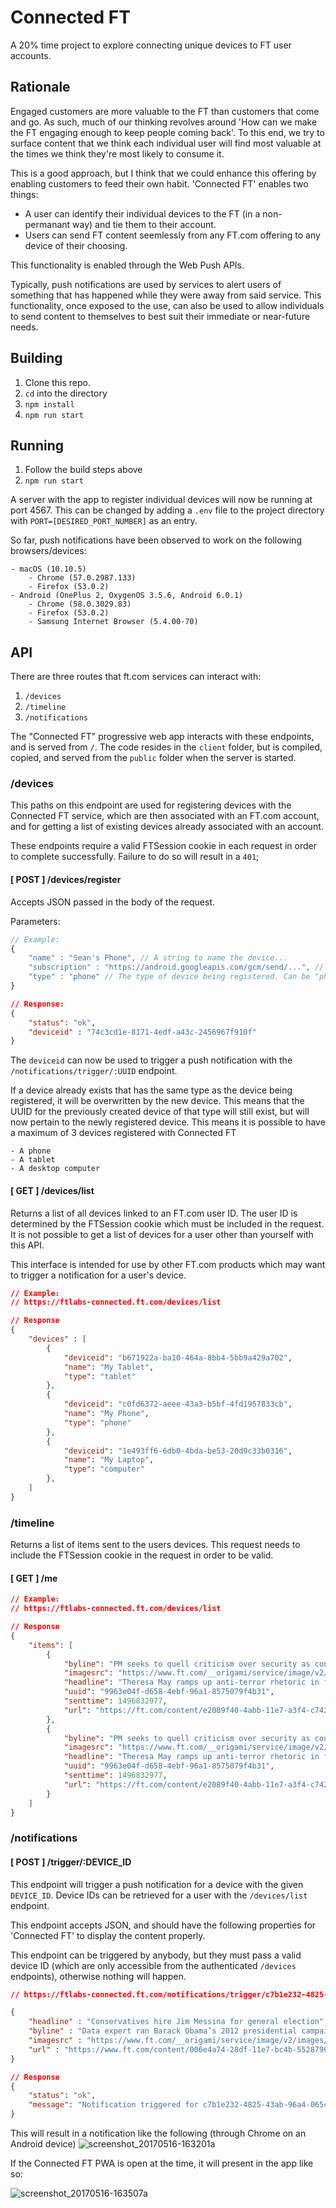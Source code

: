 # Connected FT
A 20% time project to explore connecting unique devices to FT user accounts.

## Rationale

Engaged customers are more valuable to the FT than customers that come and go. As such, much of our thinking revolves around 'How can we make the FT engaging enough to keep people coming back'. To this end, we try to surface content that we think each individual user will find most valuable at the times we think they're most likely to consume it. 

This is a good approach, but I think that we could enhance this offering by enabling customers to feed their own habit. 'Connected FT' enables two things:

- A user can identify their individual devices to the FT (in a non-permanant way) and tie them to their account.
- Users can send FT content seemlessly from any FT.com offering to any device of their choosing.

This functionality is enabled through the Web Push APIs.

Typically, push notifications are used by services to alert users of something that has happened while they were away from said service. This functionality, once exposed to the use, can also be used to allow individuals to send content to themselves to best suit their immediate or near-future needs.

## Building

1. Clone this repo.
2. `cd` into the directory
3. `npm install`
4. `npm run start`

## Running

1. Follow the build steps above
2. `npm run start`

A server with the app to register individual devices will now be running at port 4567. This can be changed by adding a `.env` file to the project directory with `PORT=[DESIRED_PORT_NUMBER]` as an entry.

So far, push notifications have been observed to work on the following browsers/devices:

	- macOS (10.10.5)
		- Chrome (57.0.2987.133)
		- Firefox (53.0.2)
	- Android (OnePlus 2, OxygenOS 3.5.6, Android 6.0.1)
		- Chrome (58.0.3029.83)
		- Firefox (53.0.2)
		- Samsung Internet Browser (5.4.00-70)

## API

There are three routes that ft.com services can interact with:
1. `/devices`
2. `/timeline`
3. `/notifications`

The "Connected FT" progressive web app interacts with these endpoints, and is served from `/`. The code resides in the `client` folder, but is compiled, copied, and served from the `public` folder when the server is started.

### /devices

This paths on this endpoint are used for registering devices with the Connected FT service, which   are then associated with an FT.com account, and for getting a list of existing devices already associated with an account.

These endpoints require a valid FTSession cookie in each request in order to complete successfully. Failure to do so will result in a `401`;

#### [ POST ] /devices/register

Accepts JSON passed in the body of the request.

Parameters:

```Javascript
// Example:
{
	"name" : "Sean's Phone", // A string to name the device...
	"subscription" : "https://android.googleapis.com/gcm/send/...", // A subscription URL generated by the device
	"type" : "phone" // The type of device being registered. Can be "phone", "tablet", or "computer"
}
```

```JSON
// Response:
{
	"status": "ok",
	"deviceid" : "74c3cd1e-8171-4edf-a43c-2456967f910f"
}
```

The `deviceid` can now be used to trigger a push notification with the `/notifications/trigger/:UUID` endpoint.

If a device already exists that has the same type as the device being registered, it will be overwritten by the new device. This means that the UUID for the previously created device of that type will still exist, but will now pertain to the newly registered device. This means it is possible to have a maximum of 3 devices registered with Connected FT

	- A phone
	- A tablet
	- A desktop computer

#### [ GET ] /devices/list
Returns a list of all devices linked to an FT.com user ID. The user ID is determined by the FTSession cookie which must be included in the request. It is not possible to get a list of devices for a user other than yourself with this API. 

This interface is intended for use by other FT.com products which may want to trigger a notification for a user's device.

```JSON
// Example:
// https://ftlabs-connected.ft.com/devices/list

// Response
{
	"devices" : [
		{
			"deviceid": "b671922a-ba10-464a-8bb4-5bb9a429a702",
			"name": "My Tablet",
			"type": "tablet"
		},
		{
			"deviceid": "c0fd6372-aeee-43a3-b5bf-4fd1957833cb",
			"name": "My Phone",
			"type": "phone"
		},
		{
			"deviceid": "1e493ff6-6db0-4bda-be53-20d9c33b0316",
			"name": "My Laptop",
			"type": "computer"
		},
	]
}
```

### /timeline

Returns a list of items sent to the users devices. This request needs to include the FTSession cookie in the request in order to be valid.

#### [ GET ] /me

```JSON
// Example:
// https://ftlabs-connected.ft.com/devices/list

// Response
{
	"items": [
		{
			"byline": "PM seeks to quell criticism over security as confident Tories target Labour heartlands",
			"imagesrc": "https://www.ft.com/__origami/service/image/v2/images/raw/http%3A%2F%2Fcom.ft.imagepublish.prod-us.s3.amazonaws.com%2F49465b48-4adf-11e7-a3f4-c742b9791d43?source=next&fit=scale-down&width=700",
			"headline": "Theresa May ramps up anti-terror rhetoric in final election push",
			"uuid": "9963e04f-d658-4ebf-96a1-8575079f4b31",
			"senttime": 1496832977,
			"url": "https://ft.com/content/e2089f40-4abb-11e7-a3f4-c742b9791d43"
		},
		{
			"byline": "PM seeks to quell criticism over security as confident Tories target Labour heartlands",
			"imagesrc": "https://www.ft.com/__origami/service/image/v2/images/raw/http%3A%2F%2Fcom.ft.imagepublish.prod-us.s3.amazonaws.com%2F49465b48-4adf-11e7-a3f4-c742b9791d43?source=next&fit=scale-down&width=700",
			"headline": "Theresa May ramps up anti-terror rhetoric in final election push",
			"uuid": "9963e04f-d658-4ebf-96a1-8575079f4b31",
			"senttime": 1496832977,
			"url": "https://ft.com/content/e2089f40-4abb-11e7-a3f4-c742b9791d43"
		}
	]
}


```

### /notifications

#### [ POST ] /trigger/:DEVICE_ID

This endpoint will trigger a push notification for a device with the given `DEVICE_ID`. Device IDs can be retrieved for a user with the `/devices/list` endpoint.

This endpoint accepts JSON, and should have the following properties for 'Connected FT' to display the content properly.

This endpoint can be triggered by anybody, but they must pass a valid device ID (which are only accessible from the authenticated `/devices` endpoints), otherwise nothing will happen.

```JSON
// https://ftlabs-connected.ft.com/notifications/trigger/c7b1e232-4825-43ab-96a4-065cf87ca8ad

{
	"headline" : "Conservatives hire Jim Messina for general election",
	"byline" : "Data expert ran Barack Obama’s 2012 presidential campaign",
	"imagesrc" : "https://www.ft.com/__origami/service/image/v2/images/raw/http%3A%2F%2Fcom.ft.imagepublish.prod.s3.amazonaws.com%2Fe5d0372c-28e3-11e7-9ec8-168383da43b7?source=next&fit=scale-down&width=700",
	"url" : "https://www.ft.com/content/006e4a74-28df-11e7-bc4b-5528796fe35c"
}
```

```JSON
// Response
{
	"status": "ok",
	"message": "Notification triggered for c7b1e232-4825-43ab-96a4-065cf87ca8ad"
}
```

This will result in a notification like the following (through Chrome on an Android device)
![screenshot_20170516-163201a](https://cloud.githubusercontent.com/assets/913687/26114964/a4bf7f70-3a56-11e7-8615-98bcd2febcfd.png)

If the Connected FT PWA is open at the time, it will present in the app like so:

![screenshot_20170516-163507a](https://cloud.githubusercontent.com/assets/913687/26114998/bc78405c-3a56-11e7-910b-8a20d0be5352.png)
